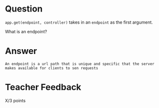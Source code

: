 # Question

`app.get(endpoint, controller)` takes in an `endpoint` as the first argument.

What is an endpoint?

# Answer

    An endpoint is a url path that is unique and specific that the server makes available for clients to sen requests

# Teacher Feedback

X/3 points
